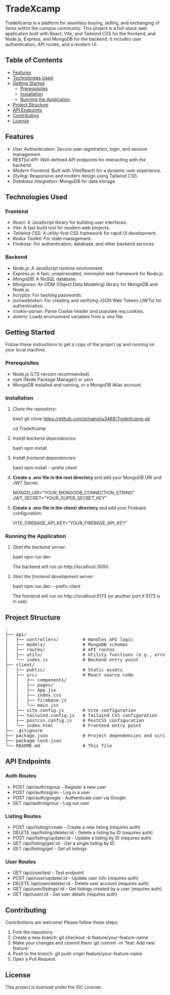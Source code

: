 # TradeXcamp

 TradeXcamp is a platform for seamless buying, selling, and exchanging of items within the campus
 community. This project is a full-stack web application built with React, Vite, and Tailwind CSS for the frontend, and Node.js, Express, and MongoDB for the backend. It includes user authentication, API routes, and a modern UI.

## Table of Contents

- [Features](#features)
- [Technologies Used](#technologies-used)
- [Getting Started](#getting-started)
  - [Prerequisites](#prerequisites)
  - [Installation](#installation)
  - [Running the Application](#running-the-application)
- [Project Structure](#project-structure)
- [API Endpoints](#api-endpoints)
- [Contributing](#contributing)
- [License](#license)

## Features

- *User Authentication:* Secure user registration, login, and session management.
- *RESTful API:* Well-defined API endpoints for interacting with the backend.
- *Modern Frontend:* Built with Vite(React) for a dynamic user experience.
- *Styling:* Responsive and modern design using Tailwind CSS.
- *Database Integration:* MongoDB for data storage.

## Technologies Used

### Frontend

-   *React:* A JavaScript library for building user interfaces.
-   *Vite:* A fast build tool for modern web projects.
-   *Tailwind CSS:* A utility-first CSS framework for rapid UI development.
-   *Redux Toolkit:* For state management.
-   *Firebase:* For authentication, database, and other backend services.

### Backend

-   *Node.js:* A JavaScript runtime environment.
-   *Express.js:* A fast, unopinionated, minimalist web framework for Node.js.
-   *MongoDB:* A NoSQL database.
-   *Mongoose:* An ODM (Object Data Modeling) library for MongoDB and Node.js.
-   *bcryptjs:* For hashing passwords.
-   *jsonwebtoken:* For creating and verifying JSON Web Tokens (JWTs) for authentication.
-   *cookie-parser:* Parse Cookie header and populate req.cookies.
-   *dotenv:* Loads environment variables from a .env file.

## Getting Started

Follow these instructions to get a copy of the project up and running on your local machine.

### Prerequisites

-   Node.js (LTS version recommended)
-   npm (Node Package Manager) or yarn
-   MongoDB installed and running, or a MongoDB Atlas account.

### Installation

1.  *Clone the repository:*

    bash
    git clone https://github.com/priyanshu3468/TradeXcamp.git
    
    cd TradeXcamp
    

3.  *Install backend dependencies:*

    bash
    npm install
    

4.  *Install frontend dependencies:*

    bash
    npm install --prefix client
    

5.  **Create a .env file in the root directory** and add your MongoDB URI and JWT Secret:

    
    MONGO_URI="YOUR_MONGODB_CONNECTION_STRING"
    JWT_SECRET="YOUR_SUPER_SECRET_KEY"
    

6.  **Create a .env file in the client/ directory** and add your Firebase configuration:

    
    VITE_FIREBASE_API_KEY="YOUR_FIREBASE_API_KEY"
    

### Running the Application

1.  *Start the backend server:*

    bash
    npm run dev
    
    The backend will run on http://localhost:3000.

2.  *Start the frontend development server:*

    bash
    npm run dev --prefix client
    
    The frontend will run on http://localhost:5173 (or another port if 5173 is in use).

## Project Structure


<pre>
.
├── api/
│   ├── controllers/         # Handles API logic
│   ├── models/              # MongoDB schemas
│   ├── routes/              # API routes
│   ├── utils/               # Utility functions (e.g., error handling)
│   └── index.js             # Backend entry point
├── client/
│   ├── public/              # Static assets
│   ├── src/                 # React source code
│   │   ├── components/
│   │   ├── pages/
│   │   ├── App.jsx
│   │   ├── index.css
│   │   ├── firebase.js
│   │   └── main.jsx
│   ├── vite.config.js       # Vite configuration
│   ├── tailwind.config.js   # Tailwind CSS configuration
│   ├── postcss.config.js    # PostCSS configuration
│   └── index.html           # Frontend entry point
├── .gitignore
├── package.json             # Project dependencies and scripts
├── package-lock.json
└── README.md                # This file
</pre>

## API Endpoints

### Auth Routes
- POST /api/auth/signup - Register a new user
- POST /api/auth/signin - Log in a user
- POST /api/auth/google - Authenticate user via Google
- GET /api/auth/signout - Log out user

### Listing Routes
- POST /api/listing/create - Create a new listing (requires auth)
- DELETE /api/listing/delete/:id - Delete a listing by ID (requires auth)
- POST /api/listing/update/:id - Update a listing by ID (requires auth)
- GET /api/listing/get/:id - Get a single listing by ID
- GET /api/listing/get - Get all listings

### User Routes
- GET /api/user/test - Test endpoint
- POST /api/user/update/:id - Update user info (requires auth)
- DELETE /api/user/delete/:id - Delete user account (requires auth)
- GET /api/user/listings/:id - Get listings created by a user (requires auth)
- GET /api/user/:id - Get user details (requires auth)

## Contributing

Contributions are welcome! Please follow these steps:

1.  Fork the repository.
2.  Create a new branch: git checkout -b feature/your-feature-name
3.  Make your changes and commit them: git commit -m 'feat: Add new feature'
4.  Push to the branch: git push origin feature/your-feature-name
5.  Open a Pull Request.

## License

This project is licensed under the ISC License.
